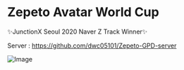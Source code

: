 # Zepeto Avatar World Cup

✨JunctionX Seoul 2020 Naver Z Track Winner✨

Server : https://github.com/dwc05101/Zepeto-GPD-server

![Image](https://s3.us-west-2.amazonaws.com/secure.notion-static.com/53f1372a-e877-4ebd-a1b3-10472d98fd03/Zepeto-1.jpg?X-Amz-Algorithm=AWS4-HMAC-SHA256&X-Amz-Credential=AKIAT73L2G45O3KS52Y5%2F20201117%2Fus-west-2%2Fs3%2Faws4_request&X-Amz-Date=20201117T072602Z&X-Amz-Expires=86400&X-Amz-Signature=9d28c3abc3a74f77507b659b79cc96d0472138ddaf0972a0e2aa41213cfe10bd&X-Amz-SignedHeaders=host&response-content-disposition=filename%20%3D%22Zepeto-1.jpg)
